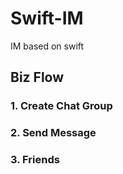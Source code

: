 # Swift-IM
IM based on swift


## Biz Flow
### 1. Create Chat Group
### 2. Send Message
### 3. Friends 

